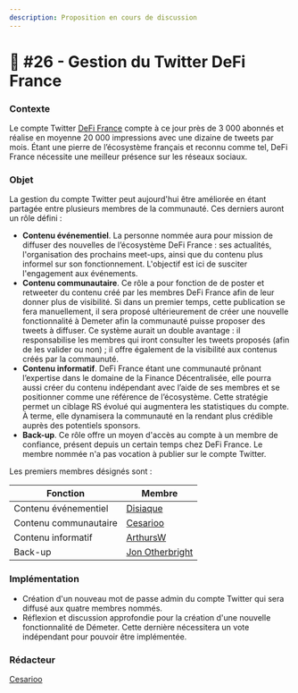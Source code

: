```yaml
---
description: Proposition en cours de discussion
---
```


# 📜 #26 - Gestion du Twitter DeFi France

### Contexte

Le compte Twitter [DeFi France](https://twitter.com/DeFi\_FR) compte à ce jour près de 3 000 abonnés et réalise en moyenne 20 000 impressions avec une dizaine de tweets par mois. Étant une pierre de l’écosystème français et reconnu comme tel, DeFi France nécessite une meilleur présence sur les réseaux sociaux.

### Objet

La gestion du compte Twitter peut aujourd'hui être améliorée en étant partagée entre plusieurs membres de la communauté. Ces derniers auront un rôle défini :

* **Contenu événementiel**. La personne nommée aura pour mission de diffuser des nouvelles de l’écosystème DeFi France : ses actualités, l'organisation des prochains meet-ups, ainsi que du contenu plus informel sur son fonctionnement. L'objectif est ici de susciter l'engagement aux événements.
* **Contenu communautaire**. Ce rôle a pour fonction de de poster et retweeter du contenu créé par les membres DeFi France afin de leur donner plus de visibilité. Si dans un premier temps, cette publication se fera manuellement, il sera proposé ultérieurement de créer une nouvelle fonctionnalité à Demeter afin la communauté puisse proposer des tweets à diffuser. Ce système aurait un double avantage : il responsabilise les membres qui iront consulter les tweets proposés (afin de les valider ou non) ; il offre également de la visibilité aux contenus créés par la commaunuté.
* **Contenu informatif**. DeFi France étant une communauté prônant l’expertise dans le domaine de la Finance Décentralisée, elle pourra aussi créer du contenu indépendant avec l’aide de ses membres et se positionner comme une référence de l’écosystème. Cette stratégie permet un ciblage RS évolué qui augmentera les statistiques du compte. À terme, elle dynamisera la communauté en la rendant plus crédible auprès des potentiels sponsors.
* **Back-up**. Ce rôle offre un moyen d'accès au compte à un membre de confiance, présent depuis un certain temps chez DeFi France. Le membre nommée n'a pas vocation à publier sur le compte Twitter.

Les premiers membres désignés sont :

| Fonction              | Membre                                             |
| --------------------- | -------------------------------------------------- |
| Contenu événementiel  | [Disiaque](https://twitter.com/disiaque\_eth)      |
| Contenu communautaire | [Cesarioo ](https://twitter.com/cesarioo\_\_)      |
| Contenu informatif    | [ArthursW](https://twitter.com/Arthurws14)         |
| Back-up               | [Jon Otherbright](https://twitter.com/OtherBright) |

### Implémentation

* Création d'un nouveau mot de passe admin du compte Twitter qui sera diffusé aux quatre membres nommés.
* Réflexion et discussion approfondie pour la création d'une nouvelle fonctionnalité de Démeter. Cette dernière nécessitera un vote indépendant pour pouvoir être implémentée.

### Rédacteur

[Cesarioo](https://twitter.com/cesarioo\_\_)
